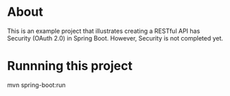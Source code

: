 # About
This is an example project that illustrates creating a RESTful API has Security (OAuth 2.0) in Spring Boot. However, Security is not completed yet.

# Runnning this project
mvn spring-boot:run
